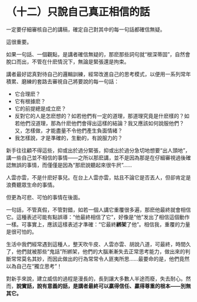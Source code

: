 # （十二）只說自己真正相信的話

一定要仔細審核自己的講稿，確定自己對其中的每一句話都確信無疑。

這很重要。

如果一句話、一個觀點，是講者確信無疑的，那麽那些詞句就“根深蒂固”，自然會脫口而出，不管在什麽情況下，無論是緊張還是拘束。

講者最好認真對待自己的邏輯訓練，經常改進自己的思考模式，以便用一系列常年積累、磨練的套路去審視自己將要說的每一句話：

- 它合理麽？
- 它有根據麽？
- 它的前提總是成立麽？
- 反對它的人是怎麽想的？如若他們有一定的道理，那道理究竟是什麽樣的？如若他們沒道理，那為什麽他們會得出這樣的結論？我又應該如何說服他們？又，怎樣做，才能盡量不令他們產生負面情緒？
- 我怎樣說，才是準確的，生動的，有說服力的？

新手往往顧不得這些，抑或出於過分緊張，抑或出於過分急切地想要“出人頭地”，講一些自己並不相信的事情——之所以那麽講，並不是因為那是在仔細審視過後確認無誤的事情，而僅僅是因為“那麽說聽起來很牛屄”……

人雲亦雲，不是什麽好事兒。在台上人雲亦雲，姑且不論它是否丟人，但卻肯定是浪費聽眾生命的事情。

但更為可悲、可怕的事情在後面。

一句話，不管真假，不管對錯，如若一個人講它重覆很多遍，那麽他最終就會相信它。這種表述可能有點誤導：“他最終相信了它”，好像是“他”发出了相信這個動作一樣。可事實上，應該這樣表述才準確：“它最終**綁架**了他”。相信我，重覆的力量是很可怕的。

生活中我們經常遇到這種人，整天吹牛皮、人雲亦雲、胡說八道，可最終，時間久了，他們就被那些“鬼話”所綁架，他們的大腦漸漸失去正常思考能力，做出來的判斷常常莫名其妙，而因此做出的行為常常令人匪夷所思……最要命的是，他們竟然以為自己在“獨立思考”！

對新手來說，建立威信的過程是漫長的，長到讓大多數人半途而廢，失去耐心。然而，**說實話，說有意義的話，是講者最終可以贏得信任、贏得尊重的根本——別無其它。**
